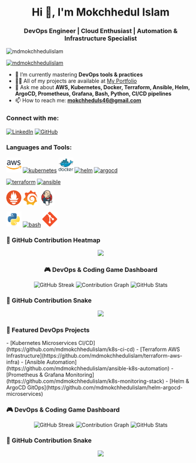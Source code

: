 <h1 align="center">Hi 👋, I'm Mokchhedul Islam</h1>
<h3 align="center">DevOps Engineer | Cloud Enthusiast | Automation & Infrastructure Specialist</h3>

<p align="left"> <img src="https://komarev.com/ghpvc/?username=mdmokchhedulislam&label=Profile%20views&color=0e75b6&style=flat" alt="mdmokchhedulislam" /> </p>

<p align="left"> <a href="https://github.com/ryo-ma/github-profile-trophy"><img src="https://github-profile-trophy.vercel.app/?username=mdmokchhedulislam" alt="mdmokchhedulislam" /></a> </p>

- 🌱 I’m currently mastering **DevOps tools & practices**  
- 👨‍💻 All of my projects are available at [My Portfolio](https://mokchhedulislam.netlify.app/)  
- 💬 Ask me about **AWS, Kubernetes, Docker, Terraform, Ansible, Helm, ArgoCD, Prometheus, Grafana, Bash, Python, CI/CD pipelines**  
- 📫 How to reach me: **mokchheduls46@gmail.com**  

<h3 align="left">Connect with me:</h3>
<p align="left">
<a href="https://www.linkedin.com/in/mokchhedul-islam-482056250/" target="blank"><img align="center" src="https://raw.githubusercontent.com/rahuldkjain/github-profile-readme-generator/master/src/images/icons/Social/linked-in-alt.svg" alt="LinkedIn" height="30" width="40" /></a>
<a href="https://github.com/mdmokchhedulislam" target="blank"><img align="center" src="https://raw.githubusercontent.com/rahuldkjain/github-profile-readme-generator/master/src/images/icons/Social/github.svg" alt="GitHub" height="30" width="40" /></a>
</p>

<h3 align="left">Languages and Tools:</h3>
<p align="left"> 
  <!-- Cloud & Infra -->
  <a href="https://aws.amazon.com" target="_blank"><img src="https://raw.githubusercontent.com/devicons/devicon/master/icons/amazonwebservices/amazonwebservices-original-wordmark.svg" alt="aws" width="40" height="40"/></a>
  <a href="https://kubernetes.io" target="_blank"><img src="https://www.vectorlogo.zone/logos/kubernetes/kubernetes-icon.svg" alt="kubernetes" width="40" height="40"/></a>
  <a href="https://www.docker.com/" target="_blank"><img src="https://raw.githubusercontent.com/devicons/devicon/master/icons/docker/docker-original-wordmark.svg" alt="docker" width="40" height="40"/></a>
  <a href="https://helm.sh/" target="_blank"><img src="https://raw.githubusercontent.com/helm/helm/main/docs/images/helm.svg" alt="helm" width="40" height="40"/></a>
  <a href="https://argo-cd.readthedocs.io/" target="_blank"><img src="https://raw.githubusercontent.com/argoproj/argo-cd/stable/docs/assets/argo-logo.png" alt="argocd" width="40" height="40"/></a>
  
  <!-- IaC & Automation -->
  <a href="https://www.terraform.io/" target="_blank"><img src="https://www.vectorlogo.zone/logos/terraformio/terraformio-icon.svg" alt="terraform" width="40" height="40"/></a>
  <a href="https://www.ansible.com/" target="_blank"><img src="https://www.vectorlogo.zone/logos/ansible/ansible-icon.svg" alt="ansible" width="40" height="40"/></a>
  
  <!-- Monitoring & CI/CD -->
  <a href="https://prometheus.io/" target="_blank"><img src="https://raw.githubusercontent.com/devicons/devicon/master/icons/prometheus/prometheus-original.svg" alt="prometheus" width="40" height="40"/></a>
  <a href="https://grafana.com/" target="_blank"><img src="https://raw.githubusercontent.com/devicons/devicon/master/icons/grafana/grafana-original.svg" alt="grafana" width="40" height="40"/></a>
  <a href="https://www.jenkins.io/" target="_blank"><img src="https://raw.githubusercontent.com/devicons/devicon/master/icons/jenkins/jenkins-original.svg" alt="jenkins" width="40" height="40"/></a>
  
  <!-- Scripting & Version Control -->
  <a href="https://www.python.org/" target="_blank"><img src="https://raw.githubusercontent.com/devicons/devicon/master/icons/python/python-original.svg" alt="python" width="40" height="40"/></a>
  <a href="https://www.gnu.org/software/bash/" target="_blank"><img src="https://upload.wikimedia.org/wikipedia/commons/4/4b/Bash_Logo_Colored.svg" alt="bash" width="40" height="40"/></a>
  <a href="https://git-scm.com/" target="_blank"><img src="https://raw.githubusercontent.com/devicons/devicon/master/icons/git/git-original.svg" alt="git" width="40" height="40"/></a>
</p>

<h3 align="left">🌟 GitHub Contribution Heatmap</h3>
<p align="center">
  <img src="https://activity-graph.herokuapp.com/graph?username=mdmokchhedulislam&theme=react-dark&hide_border=true" />
</p>


<h3 align="center">🎮 DevOps & Coding Game Dashboard</h3>
<p align="center">
<img src="https://github-readme-streak-stats.herokuapp.com/?user=mdmokchhedulislam&theme=dark" alt="GitHub Streak" />
<img src="https://activity-graph.herokuapp.com/graph?username=mdmokchhedulislam&theme=react-dark&hide_border=true" alt="Contribution Graph" />
<img src="https://github-readme-stats.vercel.app/api?username=mdmokchhedulislam&show_icons=true&theme=radical" alt="GitHub Stats" />
</p>

<h3 align="left">🐍 GitHub Contribution Snake</h3>
<p align="center">
  <img src="https://github.com/mdmokchhedulislam/mdmokchhedulislam/raw/output/github-contribution-grid-snake.svg" />
</p>


<h3 align="left">🚀 Featured DevOps Projects</h3>
- [Kubernetes Microservices CI/CD](https://github.com/mdmokchhedulislam/k8s-ci-cd)  
- [Terraform AWS Infrastructure](https://github.com/mdmokchhedulislam/terraform-aws-infra)  
- [Ansible Automation](https://github.com/mdmokchhedulislam/ansible-k8s-automation)  
- [Prometheus & Grafana Monitoring](https://github.com/mdmokchhedulislam/k8s-monitoring-stack)  
- [Helm & ArgoCD GitOps](https://github.com/mdmokchhedulislam/helm-argocd-microservices)  

<h3 align="left">🎮 DevOps & Coding Game Dashboard</h3>
<p align="center">
<img src="https://github-readme-streak-stats.herokuapp.com/?user=mdmokchhedulislam&theme=dark" alt="GitHub Streak" />
<img src="https://activity-graph.herokuapp.com/graph?username=mdmokchhedulislam&theme=react-dark&hide_border=true" alt="Contribution Graph" />
<img src="https://github-readme-stats.vercel.app/api?username=mdmokchhedulislam&show_icons=true&theme=radical" alt="GitHub Stats" />
</p>

<h3 align="left">🐍 GitHub Contribution Snake</h3>
<p align="center">
  <img src="https://github.com/mdmokchhedulislam/mdmokchhedulislam/raw/output/github-contribution-grid-snake.svg" />
</p>



